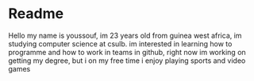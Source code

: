 # Readme
Hello my name is youssouf, im 23 years  old from guinea west africa, im studying computer science at csulb.
im interested in learning how to programme and how to work in teams in github, right now im working on getting my degree, but i on my free time i enjoy playing sports and video games
